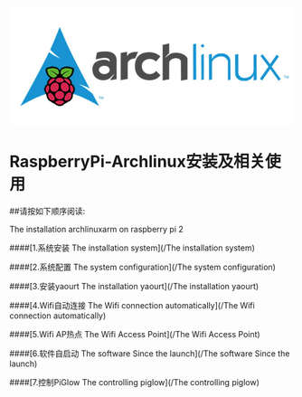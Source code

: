 ![](/Raspberry-Archlinux.jpg)
# RaspberryPi-Archlinux安装及相关使用

##请按如下顺序阅读:

The installation archlinuxarm on raspberry pi 2 

####[1.系统安装 The installation system](/The installation system)

####[2.系统配置 The system configuration](/The system configuration)

####[3.安装yaourt The installation yaourt](/The installation yaourt)

####[4.Wifi自动连接 The Wifi connection automatically](/The Wifi connection automatically)

####[5.Wifi AP热点 The Wifi Access Point](/The Wifi Access Point)

####[6.软件自启动 The software Since the launch](/The software Since the launch)

####[7.控制PiGlow The controlling piglow](/The controlling piglow)

